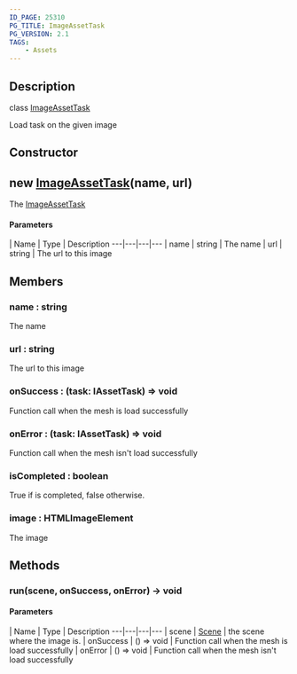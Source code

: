 ```yaml
---
ID_PAGE: 25310
PG_TITLE: ImageAssetTask
PG_VERSION: 2.1
TAGS:
    - Assets
---
```

## Description

class [ImageAssetTask](/classes/2.5/ImageAssetTask)

Load task on the given image

## Constructor

## new [ImageAssetTask](/classes/2.5/ImageAssetTask)(name, url)

The [ImageAssetTask](/classes/2.5/ImageAssetTask)

#### Parameters
 | Name | Type | Description
---|---|---|---
 | name | string |     The name
 | url | string |     The url to this image
## Members

### name : string

The name

### url : string

The url to this image

### onSuccess : (task: IAssetTask) =&gt; void

Function call when the mesh is load successfully

### onError : (task: IAssetTask) =&gt; void

Function call when the mesh isn't load successfully

### isCompleted : boolean

True if is completed, false otherwise.

### image : HTMLImageElement

The image

## Methods

### run(scene, onSuccess, onError) &rarr; void



#### Parameters
 | Name | Type | Description
---|---|---|---
 | scene | [Scene](/classes/2.5/Scene) |     the scene where the image is.
 | onSuccess | () =&gt; void |     Function call when the mesh is load successfully
 | onError | () =&gt; void |     Function call when the mesh isn't load successfully
